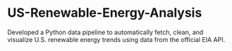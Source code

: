 # US-Renewable-Energy-Analysis
Developed a Python data pipeline to automatically fetch, clean, and visualize U.S. renewable energy trends using data from the official EIA API.
